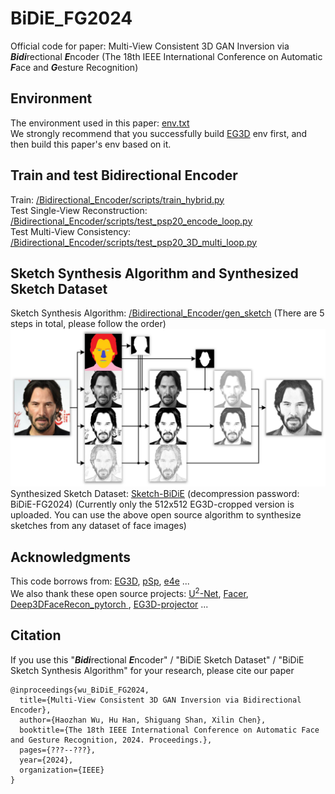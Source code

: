 # BiDiE_FG2024
Official code for paper: Multi-View Consistent 3D GAN Inversion via ***Bidi***rectional ***E***ncoder (The 18th IEEE International Conference on Automatic ***F***ace and ***G***esture Recognition)

## Environment
The environment used in this paper: [env.txt](https://github.com/WHZMM/BiDiE/blob/main/environment/env.txt)  
We strongly recommend that you successfully build [EG3D](https://github.com/NVlabs/eg3d) env first, and then build this paper's env based on it.

## Train and test **Bidi**rectional **E**ncoder
Train: [/Bidirectional_Encoder/scripts/train_hybrid.py](https://github.com/WHZMM/BiDiE/blob/main/scripts/train_hybrid.py)  
Test Single-View Reconstruction: [/Bidirectional_Encoder/scripts/test_psp20_encode_loop.py](https://github.com/WHZMM/BiDiE/blob/main/scripts/test_psp20_encode_loop.py)  
Test Multi-View Consistency: [/Bidirectional_Encoder/scripts/test_psp20_3D_multi_loop.py](https://github.com/WHZMM/BiDiE/blob/main/scripts/test_psp20_3D_multi_loop.py)

## Sketch Synthesis Algorithm and Synthesized Sketch Dataset
Sketch Synthesis Algorithm: [/Bidirectional_Encoder/gen_sketch](https://github.com/WHZMM/BiDiE/blob/main/gen_sketch) (There are 5 steps in total, please follow the order)  
![Sketch Synthesis Algorithm](./gen_sketch/Sketch_Synthesis_Algorithm.jpg)
Synthesized Sketch Dataset: [Sketch-BiDiE](https://drive.google.com/drive/folders/185CkrvyEZsGN4Yyqqv1FQMA4Z-NyTRqt?usp=drive_link) (decompression password: BiDiE-FG2024)
(Currently only the 512x512 EG3D-cropped version is uploaded. You can use the above open source algorithm to synthesize sketches from any dataset of face images)

## Acknowledgments
This code borrows from: [EG3D](https://github.com/NVlabs/eg3d), [pSp](https://github.com/eladrich/pixel2style2pixel), [e4e](https://github.com/omertov/encoder4editing) ...  
We also thank these open source projects: [U<sup>2</sup>-Net](https://github.com/xuebinqin/U-2-Net), [Facer](https://github.com/FacePerceiver/facer), [Deep3DFaceRecon_pytorch
](https://github.com/sicxu/Deep3DFaceRecon_pytorch), [EG3D-projector](https://github.com/oneThousand1000/EG3D-projector) ...

## Citation
If you use this "***Bidi***rectional ***E***ncoder" / "BiDiE Sketch Dataset" / "BiDiE Sketch Synthesis Algorithm" for your research, please cite our paper
```
@inproceedings{wu_BiDiE_FG2024,
  title={Multi-View Consistent 3D GAN Inversion via Bidirectional Encoder},
  author={Haozhan Wu, Hu Han, Shiguang Shan, Xilin Chen},
  booktitle={The 18th IEEE International Conference on Automatic Face and Gesture Recognition, 2024. Proceedings.},
  pages={???--???},
  year={2024},
  organization={IEEE}
}
```
